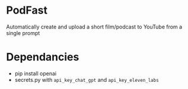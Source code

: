 # PodFast

Automatically create and upload a short film/podcast to YouTube from a single prompt

# Dependancies

- pip install openai
- secrets.py with `api_key_chat_gpt` and `api_key_eleven_labs`
